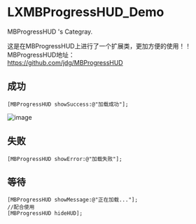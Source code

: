 # LXMBProgressHUD_Demo
MBProgressHUD 's Categray.


这是在MBProgressHUD上进行了一个扩展类，更加方便的使用！！<br>
MBProgressHUD地址：<br>
https://github.com/jdg/MBProgressHUD<br>

## 成功
```
[MBProgressHUD showSuccess:@"加载成功"];
```
![image](https://github.com/lionsom/LXLaunchGuidePods/blob/master/showImage/fail.png)
## 失败
```
[MBProgressHUD showError:@"加载失败"];
```

## 等待
```
[MBProgressHUD showMessage:@"正在加载..."];
//配合使用
[MBProgressHUD hideHUD];
```
